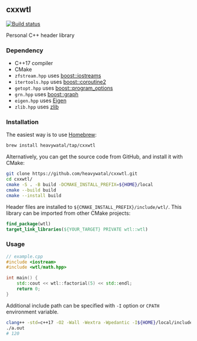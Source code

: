 ## cxxwtl

[![Build status](https://github.com/heavywatal/cxxwtl/workflows/build/badge.svg)](https://github.com/heavywatal/cxxwtl/actions)

Personal C++ header library


### Dependency

- C++17 compiler
- CMake
- `zfstream.hpp` uses [boost::iostreams](http://www.boost.org/doc/libs/release/libs/iostreams/doc/)
- `itertools.hpp` uses [boost::coroutine2](http://www.boost.org/doc/libs/release/libs/coroutine2/doc/html/)
- `getopt.hpp` uses [boost::program_options](http://www.boost.org/doc/libs/release/libs/program_options/doc/)
- `grn.hpp` uses [boost::graph](http://www.boost.org/doc/libs/release/libs/graph/doc/)
- `eigen.hpp` uses [Eigen](https://eigen.tuxfamily.org/)
- `zlib.hpp` uses [zlib](https://github.com/madler/zlib)


### Installation

The easiest way is to use [Homebrew](https://brew.sh/):
```sh
brew install heavywatal/tap/cxxwtl
```

Alternatively, you can get the source code from GitHub, and install it with CMake:
```sh
git clone https://github.com/heavywatal/cxxwtl.git
cd cxxwtl/
cmake -S . -B build -DCMAKE_INSTALL_PREFIX=${HOME}/local
cmake --build build
cmake --install build
```

Header files are installed to `${CMAKE_INSTALL_PREFIX}/include/wtl/`.
This library can be imported from other CMake projects:
```cmake
find_package(wtl)
target_link_libraries(${YOUR_TARGET} PRIVATE wtl::wtl)
```

### Usage

```c++
// example.cpp
#include <iostream>
#include <wtl/math.hpp>

int main() {
    std::cout << wtl::factorial(5) << std::endl;
    return 0;
}
```

Additional include path can be specified with `-I` option or `CPATH` environment variable.

```sh
clang++ -std=c++17 -O2 -Wall -Wextra -Wpedantic -I${HOME}/local/include example.cpp
./a.out
# 120
```
